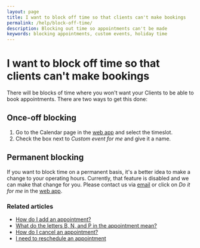 ```yaml
---
layout: page
title: I want to block off time so that clients can't make bookings
permalink: /help/block-off-time/
description: Blocking out time so appointments can't be made
keywords: blocking appointments, custom events, holiday time
---
```


# I want to block off time so that clients can't make bookings

There will be blocks of time where you won't want your Clients to be able to book appointments. There are two ways to get this done:

## Once-off blocking

1. Go to the Calendar page in the [web app](https://app.appointmentguru.co/) and select the timeslot.
2. Check the box next to *Custom event for me* and give it a name.

## Permanent blocking

If you want to block time on a permanent basis, it's a better idea to make a change to your operating hours. Currently, that feature is disabled and we can make that change for you. Please contact us via [email](mailto:support@appointmentguru.co) or click on *Do it for me* in the [web app](https://app.appointmentguru.co/).

<!-- 1. Log into your [AppointmentGuru account](https://app.appointmentguru.co/) and go to the Settings page.
2. Under *Configure Services*, click on your current service and go to *Operating Hours*.
3. Select the days and hours you'd like to be available for appointments, remember to click on *Update Operating Hours*.
4. Should you want to add different hours for different days, click on *Add More Hours* or *Add More Days*. -->

### Related articles

* [How do I add an appointment?](/help/add-an-appointment)
* [What do the letters B, N, and P in the appointment mean?](/help/appointment-status)
* [How do I cancel an appointment?](/help/cancel-appointment)
* [I need to reschedule an appointment](/help/reschedule-appointment)
